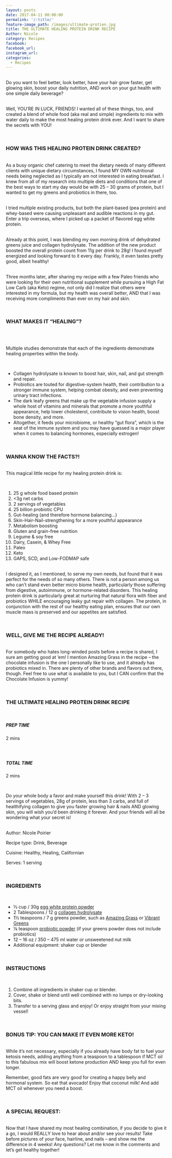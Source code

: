 ```yaml
---
layout: posts
date: 2017-04-11 00:00:00
permalink: '/:title/'
feature-image_path: /images/ultimate-protien.jpg
title: THE ULTIMATE HEALING PROTEIN DRINK RECIPE
Author: Nicole
category: Recipes
facebook:
facebook_url:
instagram_url:
categories:
  - Recipes
---
```


<br>Do you want to feel better, look better, have your hair grow faster, get glowing skin, boost your daily nutrition, AND work on your gut health with one simple daily beverage?

<br>Well, YOU’RE IN LUCK, FRIENDS! I wanted all of these things, too, and created a blend of whole food (aka real and simple) ingredients to mix with water daily to make the most healing protein drink ever. And I want to share the secrets with YOU!

&nbsp;

### HOW WAS THIS HEALING PROTEIN DRINK CREATED?

<br>As a busy organic chef catering to meet the dietary needs of many different clients with unique dietary circumstances, I found MY OWN nutritional needs being neglected as I typically am not interested in eating breakfast. I knew from all of my research into multiple diets and conditions that one of the best ways to start my day would be with 25 – 30 grams of protein, but I wanted to get my greens and probiotics in there, too.

<br>I tried multiple existing products, but both the plant-based (pea protein) and whey-based were causing unpleasant and audible reactions in my gut. Enter a trip overseas, where I picked up a packet of flavored egg white protein.

<br>Already at this point, I was blending my own morning drink of dehydrated greens juice and collagen hydrolysate. The addition of the new product boosted the overall protein count from 11g per drink to 28g! I found myself energized and looking forward to it every day. Frankly, it even tastes pretty good, albeit healthy!

<br>Three months later, after sharing my recipe with a few Paleo friends who were looking for their own nutritional supplement while pursuing a High Fat Low Carb (aka Keto) regime, not only did I realize that others were interested in my formula, but my health was overall better, AND that I was receiving more compliments than ever on my hair and skin.

&nbsp;

### WHAT MAKES IT “HEALING”?

&nbsp;

<br>Multiple studies demonstrate that each of the ingredients demonstrate healing properties within the body.

&nbsp;

* Collagen hydrolysate is known to boost hair, skin, nail, and gut strength and repair.
* Probiotics are touted for digestive-system health, their contribution to a stronger immune system, helping combat obesity, and even preventing urinary tract infections.
* The dark leafy greens that make up the vegetable infusion supply a whole host of vitamins and minerals that promote a more youthful appearance, help lower cholesterol, contribute to vision health, boost bone density, and more.
* Altogether, it feeds your microbiome, or healthy “gut flora”, which is the seat of the immune system and you may have guessed is a major player when it comes to balancing hormones, especially estrogen!

&nbsp;

### WANNA KNOW THE FACTS?!

<br>This magical little recipe for my healing protein drink is:

&nbsp;

1. 25 g whole food based protein
2. &lt;3g net carbs
3. 2 servings of vegetables
4. 25 billion probiotic CPU
5. Gut-healing (and therefore hormone balancing…)
6. Skin-Hair-Nail-strengthening for a more youthful appearance
7. Metabolism boosting
8. Gluten and grain-free nutrition
9. Legume & soy free
10. Dairy, Casein, & Whey Free
11. Paleo
12. Keto
13. GAPS, SCD, and Low-FODMAP safe

<br>I designed it, as I mentioned, to serve my own needs, but found that it was perfect for the needs of so many others. There is not a person among us who can’t stand even better micro biome health, particularly those suffering from digestive, autoimmune, or hormone-related disorders. This healing protein drink is particularly great at nurturing that natural flora with fiber and probiotics WHILE encouraging leaky gut repair with collagen. The protein, in conjunction with the rest of our healthy eating plan, ensures that our own muscle mass is preserved and our appetites are satisfied.

&nbsp;

### WELL, GIVE ME THE RECIPE ALREADY!

<br>For somebody who hates long-winded posts before a recipe is shared, I sure am getting good at ’em! I mention Amazing Grass in the recipe – the chocolate infusion is the one I personally like to use, and it already has probiotics mixed in. There are plenty of other brands and flavors out there, though. Feel free to use what is available to you, but I CAN confirm that the Chocolate Infusion is yummy!

&nbsp;

### THE ULTIMATE HEALING PROTEIN DRINK RECIPE

&nbsp;

##### PREP TIME

2 mins

##### &nbsp;

##### TOTAL TIME

2 mins

&nbsp;

Do your whole body a favor and make yourself this drink! With 2 – 3 servings of vegetables, 28g of protein, less than 3 carbs, and full of healthifying collagen to give you faster growing hair & nails AND glowing skin, you will wish you’d been drinking it forever. And your friends will all be wondering what your secret is!

<br>Author: Nicole Poirier

Recipe type: Drink, Beverage

Cuisine: Healthy, Healing, Californian

Serves: 1 serving

&nbsp;

### INGREDIENTS

&nbsp;

* ⅓ cup / 30g [egg white protein powder](https://www.amazon.com/gp/product/B01MYVBT00/ref=as_li_tl?ie=UTF8&amp;camp=1789&amp;creative=9325&amp;creativeASIN=B01MYVBT00&amp;linkCode=as2&amp;tag=bychefnicole-20&amp;linkId=e8a8936770300b412da67efaffcb5240)
* 2 Tablespoons / 12 g [collagen hydrolysate](https://www.amazon.com/gp/product/B01A1G47L0/ref=as_li_tl?ie=UTF8&amp;camp=1789&amp;creative=9325&amp;creativeASIN=B01A1G47L0&amp;linkCode=as2&amp;tag=bychefnicole-20&amp;linkId=589a1248a054b93319bce900ba28efff)
* 1½ teaspoons / 7 g greens powder, such as [Amazing Grass](https://www.amazon.com/gp/product/B0038B3AAK/ref=as_li_tl?ie=UTF8&amp;camp=1789&amp;creative=9325&amp;creativeASIN=B0038B3AAK&amp;linkCode=as2&amp;tag=bychefnicole-20&amp;linkId=0597211f80cf73557eb31d6ae6309d9a) or [Vibrant Greens](https://www.amazon.com/gp/product/B00SK66KR8/ref=as_li_tl?ie=UTF8&amp;camp=1789&amp;creative=9325&amp;creativeASIN=B00SK66KR8&amp;linkCode=as2&amp;tag=bychefnicole-20&amp;linkId=86a6da88ab82810312605360dd8433b2)
* ⅛ teaspoon [probiotic powder](https://www.amazon.com/gp/product/B008SBCXSK/ref=as_li_tl?ie=UTF8&amp;camp=1789&amp;creative=9325&amp;creativeASIN=B008SBCXSK&amp;linkCode=as2&amp;tag=bychefnicole-20&amp;linkId=f0cf2f9e637feffcbe8ddd66b8f56c7c) (if your greens powder does not include probiotics)
* 12 – 16 oz / 350 – 475 ml water or unsweetened nut milk
* Additional equipment: shaker cup or blender

&nbsp;

### INSTRUCTIONS

&nbsp;

1. Combine all ingredients in shaker cup or blender.
2. Cover, shake or blend until well combined with no lumps or dry-looking bits.
3. Transfer to a serving glass and enjoy! Or enjoy straight from your mixing vessel!

&nbsp;

### BONUS TIP: YOU CAN MAKE IT EVEN MORE KETO!

<br>While it’s not necessary, especially if you already have body fat to fuel your ketosis needs, adding anything from a teaspoon to a tablespoon if MCT oil to this fabulous mix will boost ketone production AND keep you full for even longer.

Remember, good fats are very good for creating a happy belly and hormonal system. So eat that avocado! Enjoy that coconut milk! And add MCT oil whenever you need a boost.

&nbsp;

### A SPECIAL REQUEST:

<br>Now that I have shared my most healing combination, if you decide to give it a go, I would REALLY love to hear about and/or see your results! Take before pictures of your face, hairline, and nails – and show me the difference in 4 weeks! Any questions? Let me know in the comments and let’s get healthy together!
